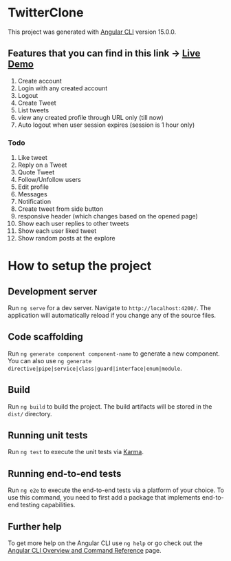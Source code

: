 # TwitterClone

This project was generated with [Angular CLI](https://github.com/angular/angular-cli) version 15.0.0.

## Features that you can find in this link -> **[Live Demo](https://ng-twitter-clone-6d5eb.web.app/)**
1. Create account
2. Login with any created account
3. Logout
4. Create Tweet
5. List tweets
6. view any created profile through URL only (till now)
7. Auto logout when user session expires (session is 1 hour only)

### Todo
1. Like tweet
2. Reply on a Tweet
3. Quote Tweet
4. Follow/Unfollow users
5. Edit profile
6. Messages
7. Notification
8. Create tweet from side button
9. responsive header (which changes based on the opened page)
10. Show each user replies to other tweets 
11. Show each user liked tweet
12. Show random posts at the explore 


# How to setup the project

## Development server

Run `ng serve` for a dev server. Navigate to `http://localhost:4200/`. The application will automatically reload if you change any of the source files.

## Code scaffolding

Run `ng generate component component-name` to generate a new component. You can also use `ng generate directive|pipe|service|class|guard|interface|enum|module`.

## Build

Run `ng build` to build the project. The build artifacts will be stored in the `dist/` directory.

## Running unit tests

Run `ng test` to execute the unit tests via [Karma](https://karma-runner.github.io).

## Running end-to-end tests

Run `ng e2e` to execute the end-to-end tests via a platform of your choice. To use this command, you need to first add a package that implements end-to-end testing capabilities.

## Further help

To get more help on the Angular CLI use `ng help` or go check out the [Angular CLI Overview and Command Reference](https://angular.io/cli) page.
